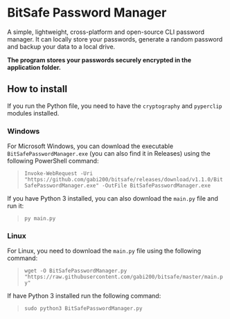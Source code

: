 # BitSafe Password Manager
A simple, lightweight, cross-platform and open-source CLI password manager. It can locally store your passwords, generate a random password and backup your data to a local drive.

**The program stores your passwords securely encrypted in the application folder.**

## How to install

If you run the Python file, you need to have the `cryptography` and `pyperclip` modules installed.

### Windows

  For Microsoft Windows, you can download the executable `BitSafePasswordManager.exe` (you can also find it in Releases) using the following PowerShell command:
  >`Invoke-WebRequest -Uri "https://github.com/gabi200/bitsafe/releases/download/v1.1.0/BitSafePasswordManager.exe" -OutFile BitSafePasswordManager.exe`
  
  If you have Python 3 installed, you can also download the `main.py` file and run it:
  
>`py main.py`

### Linux 
  For Linux, you need to download the `main.py` file using the following command:
 >`wget -O BitSafePasswordManager.py "https://raw.githubusercontent.com/gabi200/bitsafe/master/main.py"`
 
   If have Python 3 installed run the following command:
   
>`sudo python3 BitSafePasswordManager.py`
